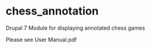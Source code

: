 chess_annotation
================

Drupal 7 Module for displaying annotated chess games

Please see User Manual.pdf
